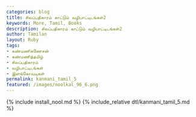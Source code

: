 ```yaml
---  
categories: blog  
title: சிலப்பதிகாரம் காட்டும் வழிபாட்டிடங்கள்2
keywords: More, Tamil, Books  
description: சிலப்பதிகாரம் காட்டும் வழிபாட்டிடங்கள்2
author: Tamilan  
layout: Ruby  
tags:     
- கண்மணிகணேசன்
- கண்மணித்தமிழ்
- சிலப்பதிகாரம்
- வழிபாட்டிடங்கள்
- இளங்கோவடிகள்
permalink: kanmani_tamil_5  
featured: /images/noolkal_96_6.png  
---  
```

{% include install_nool.md %} 
{% include_relative dtl/kanmani_tamil_5.md %} 
